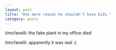 ```yaml
---
layout: post
title: "One more reason he shouldn't have kids."
category: posts
---
```

<p>
timcfanelli: the fake plant in my office died<br>

timcfanelli: apparently it was real :(.
</p>
